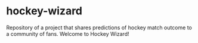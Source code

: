 # hockey-wizard
Repository of a project that shares predictions of hockey match outcome to a community of fans. Welcome to Hockey Wizard!
